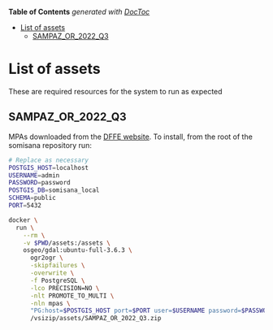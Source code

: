 <!-- START doctoc generated TOC please keep comment here to allow auto update -->
<!-- DON'T EDIT THIS SECTION, INSTEAD RE-RUN doctoc TO UPDATE -->
**Table of Contents**  *generated with [DocToc](https://github.com/thlorenz/doctoc)*

- [List of assets](#list-of-assets)
  - [SAMPAZ_OR_2022_Q3](#sampaz_or_2022_q3)

<!-- END doctoc generated TOC please keep comment here to allow auto update -->

# List of assets

These are required resources for the system to run as expected

## SAMPAZ_OR_2022_Q3

MPAs downloaded from the [DFFE website](https://egis.environment.gov.za/data_egis/data_download/current). To install, from the root of the somisana repository run:

```sh
# Replace as necessary
POSTGIS_HOST=localhost
USERNAME=admin
PASSWORD=password
POSTGIS_DB=somisana_local
SCHEMA=public
PORT=5432

docker \
  run \
    --rm \
    -v $PWD/assets:/assets \
    osgeo/gdal:ubuntu-full-3.6.3 \
      ogr2ogr \
      -skipfailures \
      -overwrite \
      -f PostgreSQL \
      -lco PRECISION=NO \
      -nlt PROMOTE_TO_MULTI \
      -nln mpas \
      "PG:host=$POSTGIS_HOST port=$PORT user=$USERNAME password=$PASSWORD dbname=$POSTGIS_DB active_schema=$SCHEMA" \
      /vsizip/assets/SAMPAZ_OR_2022_Q3.zip
```
